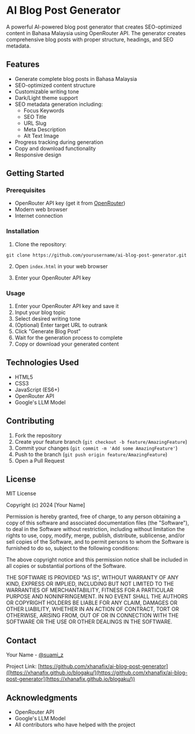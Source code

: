 # AI Blog Post Generator

A powerful AI-powered blog post generator that creates SEO-optimized content in Bahasa Malaysia using OpenRouter API. The generator creates comprehensive blog posts with proper structure, headings, and SEO metadata.

## Features

- Generate complete blog posts in Bahasa Malaysia
- SEO-optimized content structure
- Customizable writing tone
- Dark/Light theme support
- SEO metadata generation including:
  - Focus Keywords
  - SEO Title
  - URL Slug
  - Meta Description
  - Alt Text Image
- Progress tracking during generation
- Copy and download functionality
- Responsive design

## Getting Started

### Prerequisites

- OpenRouter API key (get it from [OpenRouter](https://openrouter.ai/))
- Modern web browser
- Internet connection

### Installation

1. Clone the repository:
```
git clone https://github.com/yourusername/ai-blog-post-generator.git
```

2. Open `index.html` in your web browser

3. Enter your OpenRouter API key

### Usage

1. Enter your OpenRouter API key and save it
2. Input your blog topic
3. Select desired writing tone
4. (Optional) Enter target URL to outrank
5. Click "Generate Blog Post"
6. Wait for the generation process to complete
7. Copy or download your generated content

## Technologies Used

- HTML5
- CSS3
- JavaScript (ES6+)
- OpenRouter API
- Google's LLM Model

## Contributing

1. Fork the repository
2. Create your feature branch (`git checkout -b feature/AmazingFeature`)
3. Commit your changes (`git commit -m 'Add some AmazingFeature'`)
4. Push to the branch (`git push origin feature/AmazingFeature`)
5. Open a Pull Request

## License

MIT License

Copyright (c) 2024 [Your Name]

Permission is hereby granted, free of charge, to any person obtaining a copy
of this software and associated documentation files (the "Software"), to deal
in the Software without restriction, including without limitation the rights
to use, copy, modify, merge, publish, distribute, sublicense, and/or sell
copies of the Software, and to permit persons to whom the Software is
furnished to do so, subject to the following conditions:

The above copyright notice and this permission notice shall be included in all
copies or substantial portions of the Software.

THE SOFTWARE IS PROVIDED "AS IS", WITHOUT WARRANTY OF ANY KIND, EXPRESS OR
IMPLIED, INCLUDING BUT NOT LIMITED TO THE WARRANTIES OF MERCHANTABILITY,
FITNESS FOR A PARTICULAR PURPOSE AND NONINFRINGEMENT. IN NO EVENT SHALL THE
AUTHORS OR COPYRIGHT HOLDERS BE LIABLE FOR ANY CLAIM, DAMAGES OR OTHER
LIABILITY, WHETHER IN AN ACTION OF CONTRACT, TORT OR OTHERWISE, ARISING FROM,
OUT OF OR IN CONNECTION WITH THE SOFTWARE OR THE USE OR OTHER DEALINGS IN THE
SOFTWARE.

## Contact

Your Name - [@suami_z](https://twitter.com/suami_z)

Project Link: [https://github.com/xhanafix/ai-blog-post-generator]([https://xhanafix.github.io/blogaku/](https://github.com/xhanafix/ai-blog-post-generator](https://xhanafix.github.io/blogaku/))

## Acknowledgments

- OpenRouter API
- Google's LLM Model
- All contributors who have helped with the project
